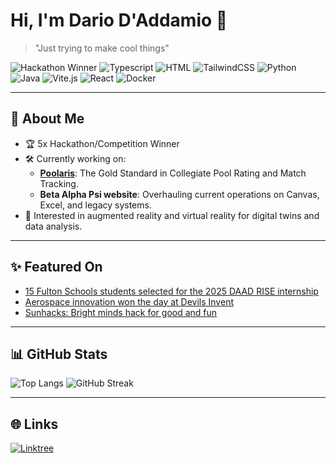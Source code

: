 # Hi, I'm Dario D'Addamio 👋

> "Just trying to make cool things"

![Hackathon Winner](https://img.shields.io/badge/5x%20Hackathon%20Winner-blueviolet?style=for-the-badge)
![Typescript](https://img.shields.io/badge/Typescript-3178C6?style=for-the-badge&logo=typescript&logoColor=white)
![HTML](https://img.shields.io/badge/HTML5-E34F26?style=for-the-badge&logo=html5&logoColor=white)
![TailwindCSS](https://img.shields.io/badge/TailwindCSS-38B2AC?style=for-the-badge&logo=tailwind-css&logoColor=white)
![Python](https://img.shields.io/badge/Python-3776AB?style=for-the-badge&logo=python&logoColor=white)
![Java](https://img.shields.io/badge/Java-007396?style=for-the-badge&logo=java&logoColor=white)
![Vite.js](https://img.shields.io/badge/Vite.js-646CFF?style=for-the-badge&logo=vite&logoColor=white)
![React](https://img.shields.io/badge/React-20232A?style=for-the-badge&logo=react&logoColor=61DAFB)
![Docker](https://img.shields.io/badge/Docker-2496ED?style=for-the-badge&logo=docker&logoColor=white)

---

## 🚀 About Me

- 🏆 5x Hackathon/Competition Winner
- 🛠️ Currently working on:
  - **[Poolaris](https://poolaris.org/)**: The Gold Standard in Collegiate Pool Rating and Match Tracking.
  - **Beta Alpha Psi website**: Overhauling current operations on Canvas, Excel, and legacy systems.
- 🔭 Interested in augmented reality and virtual reality for digital twins and data analysis.

---

## ✨ Featured On

- [15 Fulton Schools students selected for the 2025 DAAD RISE internship](https://innercircle.engineering.asu.edu/2025/04/15-fulton-schools-students-selected-for-the-2025-daad-rise-internship/?utm_campaign=ASU_IraAFulton_Inner+Circle+newsletter+4-29-25_6966176&utm_medium=email&utm_source=ASU%20Ira%20A.%20Fulton%20Schools%20of%20Engineering_SFMCE&utm_term=ASU&utm_content=DAAD-RISE+button&ecd42=518000890&ecd73=458856573&ecd37=All%20FSE%20students%20SP%2025&ecd43=4/29/2025)
- [Aerospace innovation won the day at Devils Invent](https://innercircle.engineering.asu.edu/2024/12/aerospace-innovation-won-the-day-at-devils-invent/)
- [Sunhacks: Bright minds hack for good and fun](https://fullcircle.asu.edu/features/sunhacks-bright-minds-hack-for-good-and-fun/)

---

## 📊 GitHub Stats

![Top Langs](https://github-readme-stats.vercel.app/api/top-langs/?username=dariodaddamio&layout=compact&theme=radical)
![GitHub Streak](https://streak-stats.demolab.com?user=dariodaddamio&theme=radical)

---

## 🌐 Links

[![Linktree](https://img.shields.io/badge/Linktree-00C300?style=for-the-badge&logo=linktree&logoColor=white)](https://linktr.ee/dariodaddamio)

